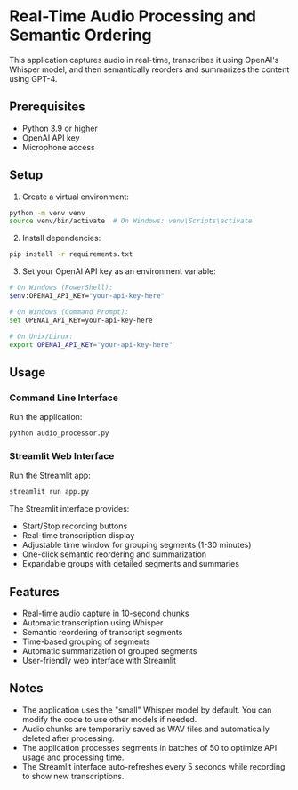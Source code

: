 # Real-Time Audio Processing and Semantic Ordering

This application captures audio in real-time, transcribes it using OpenAI's Whisper model, and then semantically reorders and summarizes the content using GPT-4.

## Prerequisites

- Python 3.9 or higher
- OpenAI API key
- Microphone access

## Setup

1. Create a virtual environment:
```bash
python -m venv venv
source venv/bin/activate  # On Windows: venv\Scripts\activate
```

2. Install dependencies:
```bash
pip install -r requirements.txt
```

3. Set your OpenAI API key as an environment variable:
```bash
# On Windows (PowerShell):
$env:OPENAI_API_KEY="your-api-key-here"

# On Windows (Command Prompt):
set OPENAI_API_KEY=your-api-key-here

# On Unix/Linux:
export OPENAI_API_KEY="your-api-key-here"
```

## Usage

### Command Line Interface
Run the application:
```bash
python audio_processor.py
```

### Streamlit Web Interface
Run the Streamlit app:
```bash
streamlit run app.py
```

The Streamlit interface provides:
- Start/Stop recording buttons
- Real-time transcription display
- Adjustable time window for grouping segments (1-30 minutes)
- One-click semantic reordering and summarization
- Expandable groups with detailed segments and summaries

## Features

- Real-time audio capture in 10-second chunks
- Automatic transcription using Whisper
- Semantic reordering of transcript segments
- Time-based grouping of segments
- Automatic summarization of grouped segments
- User-friendly web interface with Streamlit

## Notes

- The application uses the "small" Whisper model by default. You can modify the code to use other models if needed.
- Audio chunks are temporarily saved as WAV files and automatically deleted after processing.
- The application processes segments in batches of 50 to optimize API usage and processing time.
- The Streamlit interface auto-refreshes every 5 seconds while recording to show new transcriptions. 